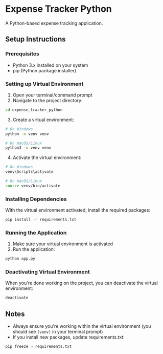 # Expense Tracker Python

A Python-based expense tracking application.

## Setup Instructions

### Prerequisites
- Python 3.x installed on your system
- pip (Python package installer)

### Setting up Virtual Environment

1. Open your terminal/command prompt
2. Navigate to the project directory:
```bash
cd expense_tracker_python
```

3. Create a virtual environment:
```bash
# On Windows
python -m venv venv

# On macOS/Linux
python3 -m venv venv
```

4. Activate the virtual environment:
```bash
# On Windows
venv\Scripts\activate

# On macOS/Linux
source venv/bin/activate
```

### Installing Dependencies

With the virtual environment activated, install the required packages:
```bash
pip install -r requirements.txt
```

### Running the Application

1. Make sure your virtual environment is activated
2. Run the application:
```bash
python app.py
```

### Deactivating Virtual Environment

When you're done working on the project, you can deactivate the virtual environment:
```bash
deactivate
```

## Notes
- Always ensure you're working within the virtual environment (you should see `(venv)` in your terminal prompt)
- If you install new packages, update requirements.txt:
```bash
pip freeze > requirements.txt
```
```
